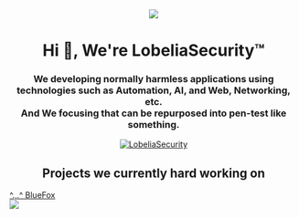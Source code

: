 <div align="center">
<img src="https://avatars.githubusercontent.com/u/119476809?s=400&u=a3e7a97e9b858cf4971ff6a3017b2c7162f85d54&v=4">
</div>

<h1 align="center">Hi 👋, We're LobeliaSecurity™</h1>
<h3 align="center">
<div>We developing normally harmless applications using technologies such as Automation, AI, and Web, Networking, etc.</div>
<div>And We focusing that can be repurposed into pen-test like something.</div>
</h3>

<div align="center">
<a href="https://twitter.com/intent/follow?screen_name=LobeliaSecurity" target="_blank">
<img src="https://img.shields.io/twitter/follow/LobeliaSecurity?logo=twitter&style=for-the-badge" alt="LobeliaSecurity" />
</a>
</div>

<h2 align="center">Projects we currently hard working on</h2>
<a href="https://github.com/LobeliaSecurity/BlueFox">
<div>^.,.^ BlueFox</div>
<img src="https://repository-images.githubusercontent.com/589325811/c7f7aaa7-087e-4041-8abb-72b99ae5143b">
</a>
